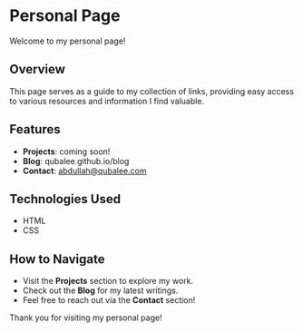 # Personal Page

Welcome to my personal page!

## Overview

This page serves as a guide to my collection of links, providing easy access to various resources and information I find valuable.

## Features

- **Projects**: coming soon!
- **Blog**: qubalee.github.io/blog
- **Contact**: abdullah@qubalee.com

## Technologies Used

- HTML
- CSS

## How to Navigate

- Visit the **Projects** section to explore my work.
- Check out the **Blog** for my latest writings.
- Feel free to reach out via the **Contact** section!


Thank you for visiting my personal page!
